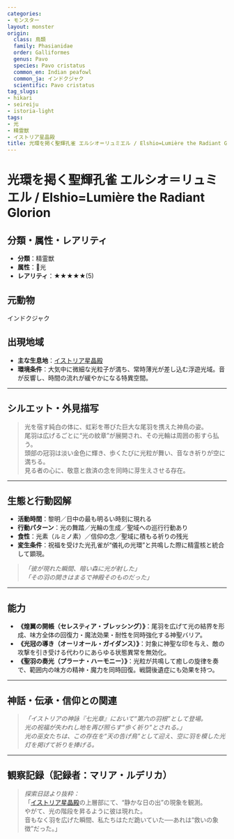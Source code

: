 ```yaml
---
categories:
- モンスター
layout: monster
origin:
  class: 鳥類
  family: Phasianidae
  order: Galliformes
  genus: Pavo
  species: Pavo cristatus
  common_en: Indian peafowl
  common_ja: インドクジャク
  scientific: Pavo cristatus
tag_slugs:
- hikari
- seireiju
- istoria-light
tags:
- 光
- 精霊獣
- イストリア星晶殿
title: 光環を掲く聖輝孔雀 エルシオ＝リュミエル / Elshio=Lumière the Radiant Glorion
---
```


# 光環を掲く聖輝孔雀 エルシオ＝リュミエル / Elshio=Lumière the Radiant Glorion

## 分類・属性・レアリティ
* **分類**：精霊獣  
* **属性**：🌟光  
* **レアリティ**：★★★★★(5)

## 元動物
インドクジャク

## 出現地域
* **主な生息地**：[イストリア星晶殿](../place/istoria_light.md)  
* **環境条件**：大気中に微細な光粒子が満ち、常時薄光が差し込む浮遊光域。音が反響し、時間の流れが緩やかになる特異空間。

---

## シルエット・外見描写
> 光を宿す純白の体に、虹彩を帯びた巨大な尾羽を携えた神鳥の姿。  
> 尾羽は広げるごとに“光の紋章”が展開され、その光輪は周囲の影すら払う。  
> 頭部の冠羽は淡い金色に輝き、歩くたびに光粒が舞い、音なき祈りが空に満ちる。  
> 見る者の心に、敬意と救済の念を同時に芽生えさせる存在。

---

## 生態と行動図解
* **活動時間**：黎明／日中の最も明るい時刻に現れる  
* **行動パターン**：光の舞踏／光輪の生成／聖域への巡行行動あり  
* **食性**：光素（ルミノ素）／信仰の念／聖域に積もる祈りの残光  
* **変生条件**：祝福を受けた光孔雀が“儀礼の光環”と共鳴した際に精霊核と統合して顕現。

> *「彼が現れた瞬間、暗い森に光が射した」*  
> *「その羽の開きはまるで神殿そのものだった」*

---

## 能力
* **《煌翼の開帳（セレスティア・ブレッシング）》**：尾羽を広げて光の結界を形成、味方全体の回復力・魔法効果・耐性を同時強化する神聖バリア。  
* **《光冠の導き（オーリオール・ガイダンス）》**：対象に神聖な印を与え、敵の攻撃を引き受ける代わりにあらゆる状態異常を無効化。  
* **《聖羽の奏光（プラーナ・ハーモニー）》**：光粒が共鳴して癒しの旋律を奏で、範囲内の味方の精神・魔力を同時回復。戦闘後遺症にも効果を持つ。

---

## 神話・伝承・信仰との関連
> *「イストリアの神詠『七光章』において“第六の羽根”として登場。  
光の祝福が失われし地を再び照らす“歩く祈り”とされる。」  
> 光の巫女たちは、この存在を“天の告げ鳥”として迎え、空に羽を模した光灯を掲げて祈りを捧げる。*

---

## 観察記録（記録者：マリア・ルデリカ）

> *探索日誌より抜粋：*  
> 「[イストリア星晶殿](../place/istoria_light.md)の上層部にて、“静かな日の出”の現象を観測。  
> やがて、光の階段を昇るように彼は現れた。  
> 音もなく羽を広げた瞬間、私たちはただ跪いていた──あれは“救いの象徴”だった。」